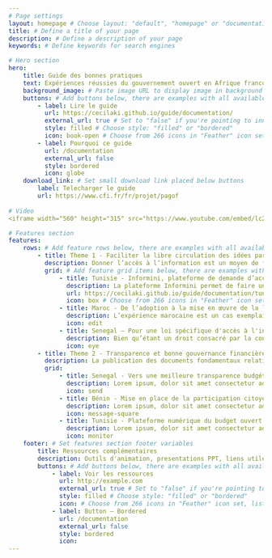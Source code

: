 ```yaml
---
# Page settings
layout: homepage # Choose layout: "default", "homepage" or "documentation-archive"
title: # Define a title of your page
description: # Define a description of your page
keywords: # Define keywords for search engines

# Hero section
hero:
    title: Guide des bonnes pratiques
    text: Expériences réussies du gouvernement ouvert en Afrique francophone
    background_image: # Paste image URL to display image in background of hero section
    buttons: # Add buttons below, there are examples with all available options
        - label: Lire le guide
          url: https://cecilaki.github.io/guide/documentation/
          external_url: true # Set to "false" if you're pointing to inner page
          style: filled # Choose style: "filled" or "bordered"
          icon: book-open # Choose from 266 icons in "Feather" icon set, list of all icons is available here - https://feathericons.com
        - label: Pourquoi ce guide 
          url: /documentation
          external_url: false
          style: bordered
          icon: globe
    download_link: # Set small download link placed below buttons
        label: Telecharger le guide
        url: https://www.cfi.fr/fr/projet/pagof
       
# Video
<iframe width="560" height="315" src="https://www.youtube.com/embed/lc2cjGkVBe0" frameborder="0" allowfullscreen></iframe>

# Features section
features:
    rows: # Add feature rows below, there are examples with all available options
        - title: Theme 1 - Faciliter la libre circulation des idées par le droit d’accès à l’information
          description: Donner l’accès à l’information est un moyen de favoriser la transparence, l’intégrité et la redevabilité ainsi que l’ouverture des données. L’accès à l’information constitue l’un des quatre critères d’éligibilité au PGO.
          grid: # Add feature grid items below, there are examples with all available options
              - title: Tunisie - Informini, plateforme de demande d’accès à l’information 
                description: La plateforme Informini permet de faire une demande d’accès simplifiée à des informations détenues par une organisation publique tunisienne.
                url: https://cecilaki.github.io/guide/documentation/tunisie-informini-plateforme-acces-information/
                icon: box # Choose from 266 icons in "Feather" icon set, list of all icons is available here - https://feathericons.com
              - title: Maroc - De l’adoption à la mise en œuvre de la loi d'accès à l'information
                description: L’expérience marocaine est un cas exemplaire de par la consultation permanente de la société civile tout au long du processus de construction de la loi d’accès à l’information.
                icon: edit
              - title: Senegal — Pour une loi spécifique d'accès à l'information
                description: Bien qu’étant un droit consacré par la constitution sénégalaise, l’accès à l’information ne fait pas l’objet d’une loi spécifique dans le pays.
                icon: eye
        - title: Theme 2 - Transparence et bonne gouvernance financière
          description: La publication des documents fondamentaux relatifs à la dépense publique et leur mise à jour régulière constituent les éléments de base d'un système budgétaire responsable, transparent et ouvert. Il s’agit d’un des critères d’éligibilité essentiel pour l’adhésion au PGO.
          grid:
              - title: Senegal - Vers une meilleure transparence budgétaire et financière
                description: Lorem ipsum, dolor sit amet consectetur adipisicing elit. Provident iste voluptas sunt eligendi sit dolorem blanditiis nostrum, fuga ducimus enim? Ut temporibus.
                icon: send
              - title: Bénin - Mise en place de la participation citoyenne dans le budget de l'État
                description: Lorem ipsum, dolor sit amet consectetur adipisicing elit. Provident iste voluptas sunt eligendi sit dolorem blanditiis nostrum, fuga ducimus enim? Ut temporibus.
                icon: message-square
              - title: Tunisie - Plateforme numérique du budget ouvert Mizaniatouna 
                description: Lorem ipsum, dolor sit amet consectetur adipisicing elit. Provident iste voluptas sunt eligendi sit dolorem blanditiis nostrum, fuga ducimus enim? Ut temporibus.
                icon: monitor
    footer: # Set features section footer variables
        title: Ressources complémentaires
        description: Outils d'animation, presentations PPT, liens utiles, retrouvez ici toutes les ressources pour compléter votre lecture du guide des bonnes pratiques.
        buttons: # Add buttons below, there are examples with all available options
            - label: Voir les ressources
              url: http://example.com
              external_url: true # Set to "false" if you're pointing to inner page
              style: filled # Choose style: "filled" or "bordered"
              icon: # Choose from 266 icons in "Feather" icon set, list of all icons is available here - https://feathericons.com
            - label: Button — Bordered
              url: /documentation
              external_url: false
              style: bordered
              icon:
---
```

